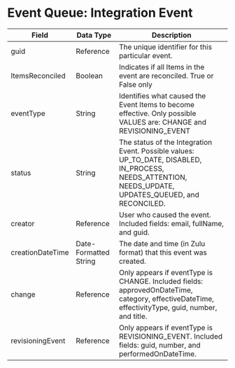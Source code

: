 # Event Queue: Integration Event

| Field  | Data Type  | Description  |
|  --- |  --- |  --- | 
| guid  | Reference  | The unique identifier for this particular event.  |
| ItemsReconciled  | Boolean  | Indicates if all Items in the event are reconciled. True or False only  |
| eventType  | String  | Identifies what caused the Event Items to become effective. Only possible VALUES are: CHANGE and REVISIONING_EVENT  |
| status  | String  | The status of the Integration Event. Possible values: UP_TO_DATE, DISABLED, IN_PROCESS, NEEDS_ATTENTION, NEEDS_UPDATE, UPDATES_QUEUED, and RECONCILED.  |
| creator  | Reference  | User who caused the event. Included fields: email, fullName, and guid.  |
| creationDateTime  | Date-Formatted String  | The date and time \(in Zulu format\) that this event was created.   |
| change  | Reference  | Only appears if eventType is CHANGE. Included fields: approvedOnDateTime, category, effectiveDateTime, effectivityType, guid, number, and title.  |
| revisioningEvent  | Reference  | Only appears if eventType is REVISIONING_EVENT. Included fields: guid, number, and performedOnDateTime.  |

